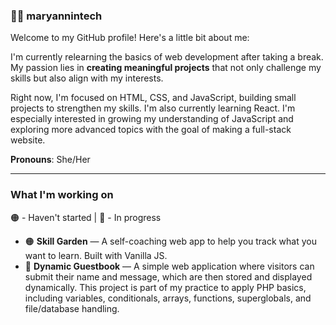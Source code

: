 ### 👩‍💻 maryannintech

Welcome to my GitHub profile! Here's a little bit about me:

I'm currently relearning the basics of web development after taking a break. My passion lies in **creating meaningful projects** that not only challenge my skills but also align with my interests.

Right now, I'm focused on HTML, CSS, and JavaScript, building small projects to strengthen my skills. I'm also currently learning React. I'm especially interested in growing my understanding of JavaScript and exploring more advanced topics with the goal of making a full-stack website.

**Pronouns**: She/Her

---
### What I'm working on
🟠 - Haven't started | 🔵 - In progress

- 🟠 **Skill Garden** — A self-coaching web app to help you track what you want to learn. Built with Vanilla JS.
- 🔵 **Dynamic Guestbook** — A simple web application where visitors can submit their name and message, which are then stored and displayed dynamically. This project is part of my practice to apply PHP basics, including variables, conditionals, arrays, functions, superglobals, and file/database handling.

 
